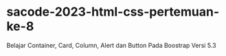 # sacode-2023-html-css-pertemuan-ke-8
Belajar Container, Card, Column, Alert dan Button Pada Boostrap Versi 5.3

